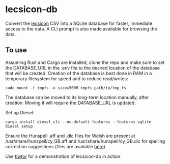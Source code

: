 # lecsicon-db
Convert the [lecsicon](https://github.com/techiaith/lecsicon-cymraeg-bangor) CSV into a SQLite database for faster, immediate access to the data. A CLI prompt is also made available for browsing the data.

## To use
Assuming Rust and Cargo are installed, clone the repo and make sure to set the DATABASE_URL in the .env file to the desired location of the database that will be created. Creation of the database is best done in RAM in a temporary filesystem for speed and to reduce read/writes:
```
sudo mount -t tmpfs -o size=500M tmpfs path/to/tmp_fs
```
The database can be moved to its long-term location manually, after creation. Moving it will require the DATABASE_URL is updated.

Set up Diesel:
```
cargo install diesel_cli --no-default-features --features sqlite
diesel setup
```
Ensure the Hunspell .aff and .dic files for Welsh are present at /usr/share/hunspell/cy_GB.aff and /usr/share/hunspell/cy_GB.dic for spelling correction suggestions (files are available [here](https://github.com/fin-w/LibreOffice-Geiriadur-Cymraeg-Welsh-Dictionary/tree/main/dictionaries)).

Use [tiwtor](https://github.com/fin-w/tiwtor) for a demonstration of lecsicon-db in action.
